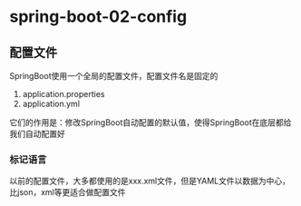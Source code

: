# spring-boot-02-config
## 配置文件
SpringBoot使用一个全局的配置文件，配置文件名是固定的
1. application.properties
2. application.yml

它们的作用是：修改SpringBoot自动配置的默认值，使得SpringBoot在底层都给我们自动配置好
   
### 标记语言
以前的配置文件，大多都使用的是xxx.xml文件，但是YAML文件以数据为中心，比json，xml等更适合做配置文件

 
